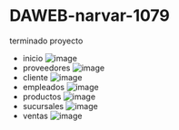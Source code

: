 # DAWEB-narvar-1079
terminado proyecto
- inicio
 ![image](https://github.com/user-attachments/assets/7aa05a8a-8a55-4d65-9937-64f77977ca92)
- proveedores
 ![image](https://github.com/user-attachments/assets/63d1593d-7b2a-49ee-baaf-5d63bd603428)
- cliente
![image](https://github.com/user-attachments/assets/aa8b5fe7-abcf-43ff-bd11-2ce8d5f7f259)
- empleados
  ![image](https://github.com/user-attachments/assets/96f81b1c-8cee-4952-83b1-d86bde13d502)
- productos
 ![image](https://github.com/user-attachments/assets/a19aa15a-e7d5-4d26-b8e0-bcdf6d28769d)
- sucursales
 ![image](https://github.com/user-attachments/assets/ca105539-58a9-417a-9c6e-255530254f2e)
- ventas
 ![image](https://github.com/user-attachments/assets/71add51c-6c82-4493-a732-004bd6daf2ac)
